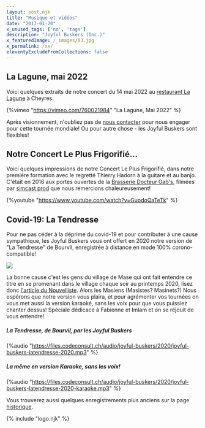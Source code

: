 ```yaml
---
layout: post.njk
title: "Musique et vidéos"
date: "2017-01-20"
x_unused_tags: ['no', 'tags']
description: "Joyful Buskers (Inc.)"
x_featuredImage: /_images/03.jpg
x_permalink: /xx/
eleventyExcludeFromCollections: false
---
```


## La Lagune, mai 2022

Voici quelques extraits de notre concert du 14 mai 2022 au [restaurant La Lagune](https://www.la-lagune.net/restaurant-cheyres/) à Cheyres.

{%vimeo "https://vimeo.com/760021984" "La Lagune, Mai 2022" %}

Après visionnement, n'oubliez pas de [nous contacter](/allo-les-buskers/) pour nous engager pour cette tournée mondiale! Ou pour autre chose - les Joyful Buskers sont flexibles!

## Notre Concert Le Plus Frigorifié...

Voici quelques impressions de notre Concert Le Plus Frigorifié, dans notre première formation avec le regretté Thierry Hadorn à la guitare et au banjo. C'était en 2016 aux portes ouvertes de la [Brasserie Docteur Gab's](https://www.docteurgabs.ch/), filmées par [simcast prod](https://simcast.ch/) que nous remercions chaleureusement!

{%youtube "https://www.youtube.com/watch?v=GuodoQaTeTk" %}

## Covid-19: La Tendresse

Pour ne pas céder à la déprime du covid-19 et pour contributer à une cause sympathique, les Joyful Buskers vous ont offert en 2020 notre version de "La Tendresse" de Bourvil, enregistrée à distance en mode 100% corono-compatible!

![](/_images/2020/04/buskers-latendresse-photo.jpg)

La bonne cause c'est les gens du village de Mase qui ont fait entendre ce titre en se promenant dans le village chaque soir au printemps 2020, lisez donc [l'article du Nouvelliste](https://www.lenouvelliste.ch/dossiers/coronavirus/articles/coronavirus-la-chanson-la-tendresse-resonne-chaque-soir-a-mase-923878). Alors les Masiens (Masistes? Masinets?) Nous espérons que notre version vous plaira, et pour agrémenter vos tournées on vous met aussi la version karaoké, sans les voix pour que vous puissiez chanter dessus! Spéciale dédicace à Fabienne et Imlam et on se réjouit de vous entendre!

##### La Tendresse, de Bourvil, par les Joyful Buskers

{%audio "https://files.codeconsult.ch/audio/joyful-buskers/2020/joyful-buskers-latendresse-2020.mp3" %}

##### La même en version Karaoke, sans les voix!

{%audio "https://files.codeconsult.ch/audio/joyful-buskers/2020/joyful-buskers-latendresse-2020-karaoke.mp3" %}

Vous trouverez aussi quelques enregistrements plus anciens sur la page [historique](/historique/).

{% include "logo.njk" %}

